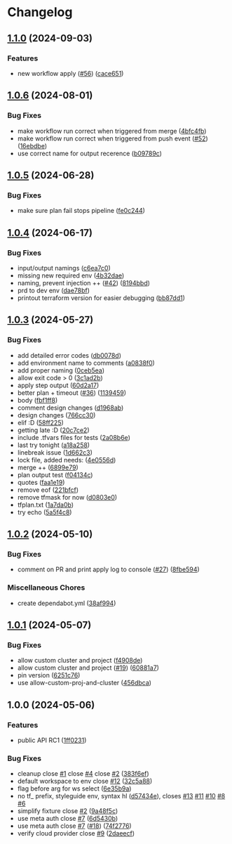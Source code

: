 # Changelog

## [1.1.0](https://github.com/entur/gha-terraform/compare/v1.0.6...v1.1.0) (2024-09-03)


### Features

* new workflow apply ([#56](https://github.com/entur/gha-terraform/issues/56)) ([cace651](https://github.com/entur/gha-terraform/commit/cace651a2254bb072c53620a027ef005e521cec7))

## [1.0.6](https://github.com/entur/gha-terraform/compare/v1.0.5...v1.0.6) (2024-08-01)


### Bug Fixes

* make workflow run correct when triggered from merge ([4bfc4fb](https://github.com/entur/gha-terraform/commit/4bfc4fb69ae0d74cc32d39cf44e4bd4643282701))
* make workflow run correct when triggered from push event ([#52](https://github.com/entur/gha-terraform/issues/52)) ([16ebdbe](https://github.com/entur/gha-terraform/commit/16ebdbe8dca1a29fba56569397ee774499ce88f6))
* use correct name for output recerence ([b09789c](https://github.com/entur/gha-terraform/commit/b09789c10c61e2eebd5398a0c5945b1c1f4a2212))

## [1.0.5](https://github.com/entur/gha-terraform/compare/v1.0.4...v1.0.5) (2024-06-28)


### Bug Fixes

* make sure plan fail stops pipeline ([fe0c244](https://github.com/entur/gha-terraform/commit/fe0c2449c9f1f18814e8c391f5f4ede9f2f205d1))


## [1.0.4](https://github.com/entur/gha-terraform/compare/v1.0.3...v1.0.4) (2024-06-17)


### Bug Fixes

* input/output namings ([c6ea7c0](https://github.com/entur/gha-terraform/commit/c6ea7c0b1a82688619ba2bf3edbe4795a80c4f78))
* missing new required env ([4b32dae](https://github.com/entur/gha-terraform/commit/4b32dae2b55bf611e6978cb487217e68673dcac4))
* naming, prevent injection ++ ([#42](https://github.com/entur/gha-terraform/issues/42)) ([8194bbd](https://github.com/entur/gha-terraform/commit/8194bbd8cee7ec0003d3f8808a500ed23b159560))
* prd to dev env ([dae78bf](https://github.com/entur/gha-terraform/commit/dae78bfa281eb6278255b2679e4a4a27d303d81e))
* printout terraform version for easier debugging ([bb87dd1](https://github.com/entur/gha-terraform/commit/bb87dd1db04a35d609dbd849f4ccc77c7f167267))


## [1.0.3](https://github.com/entur/gha-terraform/compare/v1.0.2...v1.0.3) (2024-05-27)


### Bug Fixes

* add detailed error codes ([db0078d](https://github.com/entur/gha-terraform/commit/db0078de28646a55c2aa88b83970b93a6ef70a70))
* add environment name to comments ([a0838f0](https://github.com/entur/gha-terraform/commit/a0838f0afb2ebf1d4d2bc8ed9e4aae5ad3d0d421))
* add proper naming ([0ceb5ea](https://github.com/entur/gha-terraform/commit/0ceb5ea42405a54c4365d02d17befc506b303cc7))
* allow exit code &gt; 0 ([3c1ad2b](https://github.com/entur/gha-terraform/commit/3c1ad2bf9df8957d84ef6a162c4ea09284ac4b7b))
* apply step output ([60d2a17](https://github.com/entur/gha-terraform/commit/60d2a177e3298a88cc890017e419a1822d84b2bb))
* better plan + timeout ([#36](https://github.com/entur/gha-terraform/issues/36)) ([1139459](https://github.com/entur/gha-terraform/commit/11394598b2034ba1f31313a868d45add793fe41f))
* body ([fbf1ff8](https://github.com/entur/gha-terraform/commit/fbf1ff83f09580a9732ea79007b23c8541a9a19c))
* comment design changes ([d1968ab](https://github.com/entur/gha-terraform/commit/d1968ab5e51528fd5ebe1d76818d64d678d090c1))
* design changes ([766cc30](https://github.com/entur/gha-terraform/commit/766cc309554b2b36ad2ba1b8ec7878254528a903))
* elif :D ([58ff225](https://github.com/entur/gha-terraform/commit/58ff225707856ded190dd50df0d27482928cc63f))
* getting late :D ([20c7ce2](https://github.com/entur/gha-terraform/commit/20c7ce2d6aefd2b12b9aaca297dbb3f1a908dcd4))
* include .tfvars files for tests ([2a08b6e](https://github.com/entur/gha-terraform/commit/2a08b6ee94439bbfd6f747afab276d0edb5df3ed))
* last try tonight ([a18a258](https://github.com/entur/gha-terraform/commit/a18a258746807ec419488ec854e507d15d444c42))
* linebreak issue ([1d662c3](https://github.com/entur/gha-terraform/commit/1d662c33d1a501458f783ef734e2378a8f3e98c4))
* lock file, added needs: ([4e0556d](https://github.com/entur/gha-terraform/commit/4e0556dd974477bca9e4ac8b1f0cf06ae52a8956))
* merge ++ ([6899e79](https://github.com/entur/gha-terraform/commit/6899e7935c9dd2d61607c6210e593c90758b6929))
* plan output test ([f04134c](https://github.com/entur/gha-terraform/commit/f04134cde8b19d20af3db0bdae2008096301ad50))
* quotes ([faa1e19](https://github.com/entur/gha-terraform/commit/faa1e19b8fab4c61602425b9c1e80bac975b4fc1))
* remove eof ([221bfcf](https://github.com/entur/gha-terraform/commit/221bfcfad32af2acb0bd45e2aac8d1b68875b348))
* remove tfmask for now ([d0803e0](https://github.com/entur/gha-terraform/commit/d0803e09c912cba73afe261acccc546562694db2))
* tfplan.txt ([1a7da0b](https://github.com/entur/gha-terraform/commit/1a7da0bdc37fac3a13a5253c351f85d1a34797a0))
* try echo ([5a5f4c8](https://github.com/entur/gha-terraform/commit/5a5f4c87b582fcbb1c026577187b1a28fca86fd3))

## [1.0.2](https://github.com/entur/gha-terraform/compare/v1.0.1...v1.0.2) (2024-05-10)


### Bug Fixes

* comment on PR and print apply log to console ([#27](https://github.com/entur/gha-terraform/issues/27)) ([8fbe594](https://github.com/entur/gha-terraform/commit/8fbe594a08aa6b9a40c9a6473123c76c000042e6))


### Miscellaneous Chores

* create dependabot.yml ([38af994](https://github.com/entur/gha-terraform/commit/38af994f0d3a562e5abbe7d2f6954150018583fc))

## [1.0.1](https://github.com/entur/gha-terraform/compare/v1.0.0...v1.0.1) (2024-05-07)


### Bug Fixes

* allow custom cluster and project ([f4908de](https://github.com/entur/gha-terraform/commit/f4908deb1b1756637bf88f11692f0eca1d50f1bc))
* allow custom cluster and project ([#19](https://github.com/entur/gha-terraform/issues/19)) ([60881a7](https://github.com/entur/gha-terraform/commit/60881a731e3bd90bd4d7346a7973ee3a6662a8fc))
* pin version ([6251c76](https://github.com/entur/gha-terraform/commit/6251c76b3e67de269af298d8fc7396bd68828e70))
* use allow-custom-proj-and-cluster ([456dbca](https://github.com/entur/gha-terraform/commit/456dbcada973bab3a12384cdbe7935ed032165f5))

## 1.0.0 (2024-05-06)


### Features

* public API RC1 ([1ff0231](https://github.com/entur/gha-terraform/commit/1ff0231bc7bd08058ee7e126a03965fdec3e12cf))


### Bug Fixes

* cleanup close [#1](https://github.com/entur/gha-terraform/issues/1) close [#4](https://github.com/entur/gha-terraform/issues/4) close [#2](https://github.com/entur/gha-terraform/issues/2) ([383f6ef](https://github.com/entur/gha-terraform/commit/383f6efdbe0307dade995aa32e11bf89698d32fe))
* default workspace to env close [#12](https://github.com/entur/gha-terraform/issues/12) ([32c5a88](https://github.com/entur/gha-terraform/commit/32c5a88173ad85f94c71ec891ea9c7d36f548d22))
* flag before arg for ws select ([6e35b9a](https://github.com/entur/gha-terraform/commit/6e35b9aa8819f53b840b176361688e6f6e945825))
* no tf_ prefix, styleguide env, syntax hl ([d57434e](https://github.com/entur/gha-terraform/commit/d57434e2ad0c5cf508b1166ce269eeae665e918c)), closes [#13](https://github.com/entur/gha-terraform/issues/13) [#11](https://github.com/entur/gha-terraform/issues/11) [#10](https://github.com/entur/gha-terraform/issues/10) [#8](https://github.com/entur/gha-terraform/issues/8) [#6](https://github.com/entur/gha-terraform/issues/6)
* simplify fixture close [#2](https://github.com/entur/gha-terraform/issues/2) ([9a48f5c](https://github.com/entur/gha-terraform/commit/9a48f5c49b8cbf6d154507ef4db7f47c583c832d))
* use meta auth close [#7](https://github.com/entur/gha-terraform/issues/7) ([6d5430b](https://github.com/entur/gha-terraform/commit/6d5430bc310d991a9d08f97f6ed133fc940670d3))
* use meta auth close [#7](https://github.com/entur/gha-terraform/issues/7) ([#18](https://github.com/entur/gha-terraform/issues/18)) ([74f2776](https://github.com/entur/gha-terraform/commit/74f2776f1651acd7c3bea7d19175adbf69b2cfc9))
* verify cloud provider close [#9](https://github.com/entur/gha-terraform/issues/9) ([2daeecf](https://github.com/entur/gha-terraform/commit/2daeecfcf71fb5948be3d924bb39974431773353))
